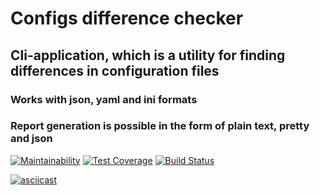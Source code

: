# Configs difference checker
## Cli-application, which is a utility for finding differences in configuration files
### Works with json, yaml and ini formats
### Report generation is possible in the form of plain text, pretty and json

[![Maintainability](https://api.codeclimate.com/v1/badges/f80cd163f98ff4071826/maintainability)](https://codeclimate.com/github/KhrebtovD/frontend-project-lvl2/maintainability)
[![Test Coverage](https://api.codeclimate.com/v1/badges/f80cd163f98ff4071826/test_coverage)](https://codeclimate.com/github/KhrebtovD/frontend-project-lvl2/test_coverage)
[![Build Status](https://travis-ci.org/KhrebtovD/frontend-project-lvl2.svg?branch=master)](https://travis-ci.org/KhrebtovD/frontend-project-lvl2)

[![asciicast](https://asciinema.org/a/jKec1NImndL4NmsxeangIwUOo.svg)](https://asciinema.org/a/jKec1NImndL4NmsxeangIwUOo)
